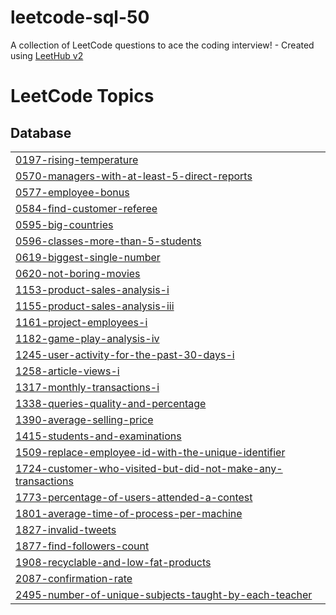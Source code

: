 # leetcode-sql-50
A collection of LeetCode questions to ace the coding interview! - Created using [LeetHub v2](https://github.com/arunbhardwaj/LeetHub-2.0)

<!---LeetCode Topics Start-->
# LeetCode Topics
## Database
|  |
| ------- |
| [0197-rising-temperature](https://github.com/vedantxn/leetcode-sql-50/tree/master/0197-rising-temperature) |
| [0570-managers-with-at-least-5-direct-reports](https://github.com/vedantxn/leetcode-sql-50/tree/master/0570-managers-with-at-least-5-direct-reports) |
| [0577-employee-bonus](https://github.com/vedantxn/leetcode-sql-50/tree/master/0577-employee-bonus) |
| [0584-find-customer-referee](https://github.com/vedantxn/leetcode-sql-50/tree/master/0584-find-customer-referee) |
| [0595-big-countries](https://github.com/vedantxn/leetcode-sql-50/tree/master/0595-big-countries) |
| [0596-classes-more-than-5-students](https://github.com/vedantxn/leetcode-sql-50/tree/master/0596-classes-more-than-5-students) |
| [0619-biggest-single-number](https://github.com/vedantxn/leetcode-sql-50/tree/master/0619-biggest-single-number) |
| [0620-not-boring-movies](https://github.com/vedantxn/leetcode-sql-50/tree/master/0620-not-boring-movies) |
| [1153-product-sales-analysis-i](https://github.com/vedantxn/leetcode-sql-50/tree/master/1153-product-sales-analysis-i) |
| [1155-product-sales-analysis-iii](https://github.com/vedantxn/leetcode-sql-50/tree/master/1155-product-sales-analysis-iii) |
| [1161-project-employees-i](https://github.com/vedantxn/leetcode-sql-50/tree/master/1161-project-employees-i) |
| [1182-game-play-analysis-iv](https://github.com/vedantxn/leetcode-sql-50/tree/master/1182-game-play-analysis-iv) |
| [1245-user-activity-for-the-past-30-days-i](https://github.com/vedantxn/leetcode-sql-50/tree/master/1245-user-activity-for-the-past-30-days-i) |
| [1258-article-views-i](https://github.com/vedantxn/leetcode-sql-50/tree/master/1258-article-views-i) |
| [1317-monthly-transactions-i](https://github.com/vedantxn/leetcode-sql-50/tree/master/1317-monthly-transactions-i) |
| [1338-queries-quality-and-percentage](https://github.com/vedantxn/leetcode-sql-50/tree/master/1338-queries-quality-and-percentage) |
| [1390-average-selling-price](https://github.com/vedantxn/leetcode-sql-50/tree/master/1390-average-selling-price) |
| [1415-students-and-examinations](https://github.com/vedantxn/leetcode-sql-50/tree/master/1415-students-and-examinations) |
| [1509-replace-employee-id-with-the-unique-identifier](https://github.com/vedantxn/leetcode-sql-50/tree/master/1509-replace-employee-id-with-the-unique-identifier) |
| [1724-customer-who-visited-but-did-not-make-any-transactions](https://github.com/vedantxn/leetcode-sql-50/tree/master/1724-customer-who-visited-but-did-not-make-any-transactions) |
| [1773-percentage-of-users-attended-a-contest](https://github.com/vedantxn/leetcode-sql-50/tree/master/1773-percentage-of-users-attended-a-contest) |
| [1801-average-time-of-process-per-machine](https://github.com/vedantxn/leetcode-sql-50/tree/master/1801-average-time-of-process-per-machine) |
| [1827-invalid-tweets](https://github.com/vedantxn/leetcode-sql-50/tree/master/1827-invalid-tweets) |
| [1877-find-followers-count](https://github.com/vedantxn/leetcode-sql-50/tree/master/1877-find-followers-count) |
| [1908-recyclable-and-low-fat-products](https://github.com/vedantxn/leetcode-sql-50/tree/master/1908-recyclable-and-low-fat-products) |
| [2087-confirmation-rate](https://github.com/vedantxn/leetcode-sql-50/tree/master/2087-confirmation-rate) |
| [2495-number-of-unique-subjects-taught-by-each-teacher](https://github.com/vedantxn/leetcode-sql-50/tree/master/2495-number-of-unique-subjects-taught-by-each-teacher) |
<!---LeetCode Topics End-->